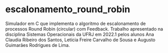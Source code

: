 # escalonamento_round_robin
Simulador em C que implementa o algoritmo de escalonamento de processos Round Robin (circular) com Feedback. Trabalho apresentado na disciplina Sistemas Operacionais da UFRJ em 2022.1 pelos alunos  Ana Claudia Ribeiro dos Santos, Letícia Freire Carvalho de Sousa e Augusto Guimarães Rodrigues de Lima.
